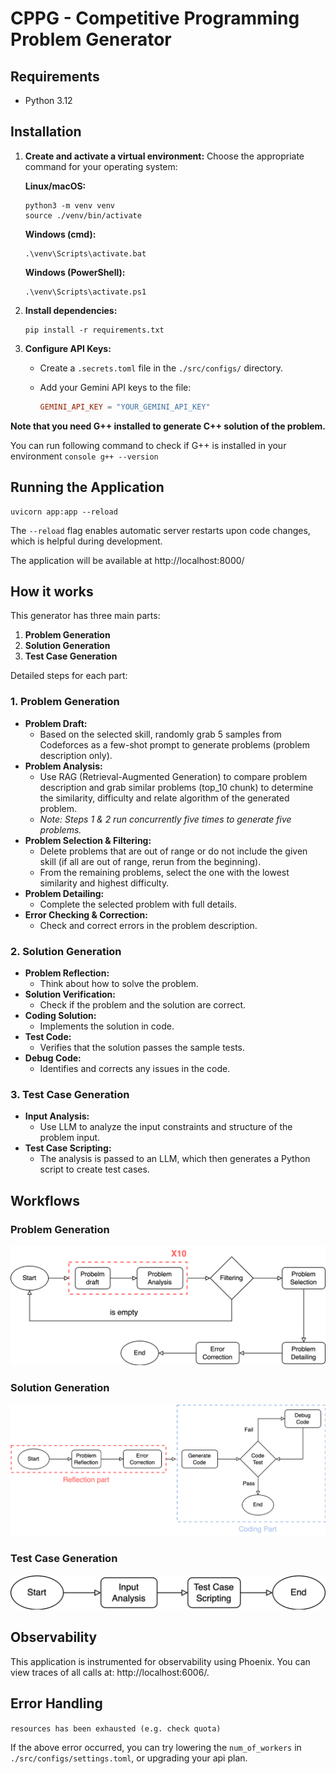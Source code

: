 # CPPG - Competitive Programming Problem Generator

## Requirements

- Python 3.12

## Installation

1.  **Create and activate a virtual environment:**
    Choose the appropriate command for your operating system:
    
    **Linux/macOS:**
    ```console
    python3 -m venv venv
    source ./venv/bin/activate
    ```

    **Windows (cmd):**
    ```console
    .\venv\Scripts\activate.bat
    ```

    **Windows (PowerShell):**
    ```console
    .\venv\Scripts\activate.ps1
    ```
2.  **Install dependencies:**

    ```console
    pip install -r requirements.txt
    ```
3.  **Configure API Keys:**

    *   Create a `.secrets.toml` file in the `./src/configs/` directory.
    *   Add your Gemini API keys to the file:

        ```toml
        GEMINI_API_KEY = "YOUR_GEMINI_API_KEY"
        ```

**Note that you need G++ installed to generate C++ solution of the problem.**

You can run following command to check if G++ is installed in your environment
    ```console
    g++ --version
    ```



## Running the Application

```console
uvicorn app:app --reload
```
The `--reload` flag enables automatic server restarts upon code changes, which is helpful during development.

The application will be available at http://localhost:8000/

## How it works

This generator has three main parts:

1.  **Problem Generation**
2.  **Solution Generation**
3.  **Test Case Generation**

Detailed steps for each part:

### 1. Problem Generation

*   **Problem Draft:**
    *   Based on the selected skill, randomly grab 5 samples from Codeforces as a few-shot prompt to generate problems (problem description only).
*   **Problem Analysis:**
    *   Use RAG (Retrieval-Augmented Generation) to compare problem description and grab similar problems (top\_10 chunk) to determine the similarity, difficulty and relate algorithm of the generated problem.
    *   *Note: Steps 1 & 2 run concurrently five times to generate five problems.*
*   **Problem Selection & Filtering:**
    *   Delete problems that are out of range or do not include the given skill (if all are out of range, rerun from the beginning).
    *   From the remaining problems, select the one with the lowest similarity and highest difficulty.
*   **Problem Detailing:**
    *   Complete the selected problem with full details.
*   **Error Checking & Correction:**
    *   Check and correct errors in the problem description.

### 2. Solution Generation

*   **Problem Reflection:**
    *   Think about how to solve the problem.
*   **Solution Verification:**
    *   Check if the problem and the solution are correct.
*   **Coding Solution:**
    *   Implements the solution in code.
*   **Test Code:**
    *   Verifies that the solution passes the sample tests.
*   **Debug Code:**
    *   Identifies and corrects any issues in the code.

### 3. Test Case Generation

*   **Input Analysis:**
    *   Use LLM to analyze the input constraints and structure of the problem input.
*   **Test Case Scripting:**
    *   The analysis is passed to an LLM, which then generates a Python script to create test cases.

## Workflows
### Problem Generation
![Problem Generation](pics/generate_problem.png)

### Solution Generation
![Solution Generation](pics/generate_solution.png)

### Test Case Generation
![Test Case Generation](pics/generate_testcase.png)

## Observability
This application is instrumented for observability using Phoenix. You can view traces of all calls at: http://localhost:6006/.

## Error Handling

`resources has been exhausted (e.g. check quota)`

If the above error occurred, you can try lowering the `num_of_workers` in `./src/configs/settings.toml`, or upgrading your api plan.